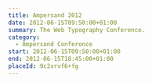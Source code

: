 ```yaml
---
title: Ampersand 2012
date: 2012-06-15T09:50:00+01:00
summary: The Web Typography Conference.
category:
  - Ampersand Conference
start: 2012-06-15T09:50:00+01:00
end: 2012-06-15T18:45:00+01:00
placeId: 9c2xrvf6+fg
---
```

